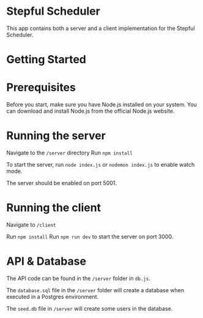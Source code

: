 # Stepful Scheduler

This app contains both a server and a client implementation for the Stepful Scheduler.

# Getting Started

# Prerequisites
Before you start, make sure you have Node.js installed on your system. You can download and install Node.js from the official Node.js website.

# Running the server
Navigate to the `/server` directory 
Run `npm install`

To start the server, run `node index.js` or `nodemon index.js` to enable watch mode. 

The server should be enabled on port 5001.

# Running the client 
Navigate to `/client`

Run `npm install`
Run `npm run dev` to start the server on port 3000.

# API & Database

The API code can be found in the `/server` folder in `db.js`.

The `database.sql` file in the `/server` folder will create a database when executed in a Postgres environment.

The `seed.db` file in `/server` will create some users in the database.